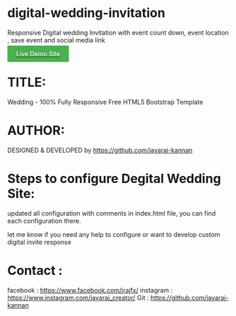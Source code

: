 # digital-wedding-invitation
Responsive Digital wedding Invitation with event count down, event location , save event and social media link

[<span style="padding: 10px 20px; background-color: #4CAF50; color: white; text-decoration: none;">Live Demo Site</span>](https://jayaraj-kannan.github.io/digital-wedding-invitation/)


# TITLE: 
Wedding - 100% Fully Responsive Free HTML5 Bootstrap Template

# AUTHOR:
DESIGNED & DEVELOPED by https://github.com/jayaraj-kannan


# Steps to configure Degital Wedding Site: 

updated all configuration with comments in index.html file, you can find each configuration there.

let me know if you need any help to configure or want to develop custom digital invite response 

# Contact :

facebook : https://www.facebook.com/jrajfx/
instagram : https://www.instagram.com/jayaraj_creator/
Git : https://github.com/jayaraj-kannan
